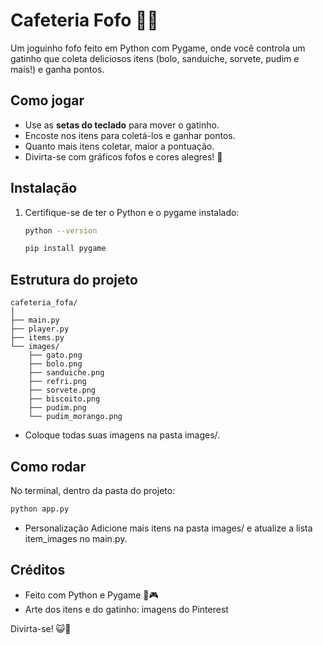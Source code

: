 # Cafeteria Fofo 🍰😺

Um joguinho fofo feito em Python com Pygame, onde você controla um gatinho que coleta deliciosos itens 
(bolo, sanduíche, sorvete, pudim e mais!) e ganha pontos.

## Como jogar

- Use as **setas do teclado** para mover o gatinho.  
- Encoste nos itens para coletá-los e ganhar pontos.  
- Quanto mais itens coletar, maior a pontuação.  
- Divirta-se com gráficos fofos e cores alegres! 🎨  

## Instalação

1. Certifique-se de ter o Python e o pygame instalado:  
   ```bash
   python --version
   ```

    ```bash
    pip install pygame
    ```

## Estrutura do projeto
```
cafeteria_fofa/
│
├── main.py
├── player.py
├── items.py
└── images/
    ├── gato.png
    ├── bolo.png
    ├── sanduiche.png
    ├── refri.png
    ├── sorvete.png
    ├── biscoito.png
    ├── pudim.png
    └── pudim_morango.png
```
- Coloque todas suas imagens na pasta images/.

## Como rodar
No terminal, dentro da pasta do projeto:

```bash
python app.py
```

- Personalização
Adicione mais itens na pasta images/ e atualize a lista item_images no main.py.

## Créditos
- Feito com Python e Pygame 🐍🎮
- Arte dos itens e do gatinho: imagens do Pinterest

Divirta-se! 😺🍰
